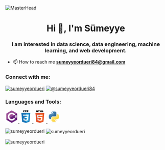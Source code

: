 ![MasterHead](https://www.analyticsinsight.net/wp-content/uploads/2020/08/Data-Science-5.jpg)

<h1 align="center">Hi 👋, I'm Sümeyye</h1>
<h3 align="center">I am interested in data science, data engineering, machine learning, and web development.</h3>

- 📫 How to reach me **sumeyyeordueri84@gmail.com**

<h3 align="left">Connect with me:</h3>
<p align="left">
<a href="https://linkedin.com/in/sumeyyeordueri" target="blank"><img align="center" src="https://raw.githubusercontent.com/rahuldkjain/github-profile-readme-generator/master/src/images/icons/Social/linked-in-alt.svg" alt="sumeyyeordueri" height="30" width="40" /></a>
<a href="https://medium.com/@sumeyyeordueri84" target="blank"><img align="center" src="https://raw.githubusercontent.com/rahuldkjain/github-profile-readme-generator/master/src/images/icons/Social/medium.svg" alt="@sumeyyeordueri84" height="30" width="40" /></a>
</p>

<h3 align="left">Languages and Tools:</h3>
<p align="left"> <a href="https://www.w3schools.com/cs/" target="_blank" rel="noreferrer"> <img src="https://raw.githubusercontent.com/devicons/devicon/master/icons/csharp/csharp-original.svg" alt="csharp" width="40" height="40"/> </a> <a href="https://www.w3schools.com/css/" target="_blank" rel="noreferrer"> <img src="https://raw.githubusercontent.com/devicons/devicon/master/icons/css3/css3-original-wordmark.svg" alt="css3" width="40" height="40"/> </a> <a href="https://www.w3.org/html/" target="_blank" rel="noreferrer"> <img src="https://raw.githubusercontent.com/devicons/devicon/master/icons/html5/html5-original-wordmark.svg" alt="html5" width="40" height="40"/> </a> <a href="https://www.python.org" target="_blank" rel="noreferrer"> <img src="https://raw.githubusercontent.com/devicons/devicon/master/icons/python/python-original.svg" alt="python" width="40" height="40"/> </a> </p>

<p><img align="left" src="https://github-readme-stats.vercel.app/api/top-langs?username=sumeyyeordueri&show_icons=true&locale=en&layout=compact" alt="sumeyyeordueri" /></p>

<p>&nbsp;<img align="center" src="https://github-readme-stats.vercel.app/api?username=sumeyyeordueri&show_icons=true&locale=en" alt="sumeyyeordueri" /></p>

<p><img align="center" src="https://github-readme-streak-stats.herokuapp.com/?user=sumeyyeordueri&" alt="sumeyyeordueri" /></p>
